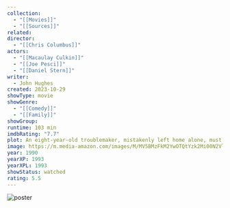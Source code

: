```yaml
---
collection:
  - "[[Movies]]"
  - "[[Sources]]"
related: 
director:
  - "[[Chris Columbus]]"
actors:
  - "[[Macaulay Culkin]]"
  - "[[Joe Pesci]]"
  - "[[Daniel Stern]]"
writer:
  - John Hughes
created: 2023-10-29
showType: movie
showGenre:
  - "[[Comedy]]"
  - "[[Family]]"
showGroup: 
runtime: 103 min
imdbRating: "7.7"
plot: An eight-year-old troublemaker, mistakenly left home alone, must defend his home against a pair of burglars on Christmas eve.
image: https://m.media-amazon.com/images/M/MV5BMzFkM2YwOTQtYzk2Mi00N2VlLWE3NTItN2YwNDg1YmY0ZDNmXkEyXkFqcGdeQXVyMTMxODk2OTU@._V1_SX300.jpg
year: 1990
yearXP: 1993
yearXPL: 1993
showStatus: watched
rating: 5.5
---
```

![poster](https://m.media-amazon.com/images/M/MV5BMzFkM2YwOTQtYzk2Mi00N2VlLWE3NTItN2YwNDg1YmY0ZDNmXkEyXkFqcGdeQXVyMTMxODk2OTU@._V1_SX300.jpg)

